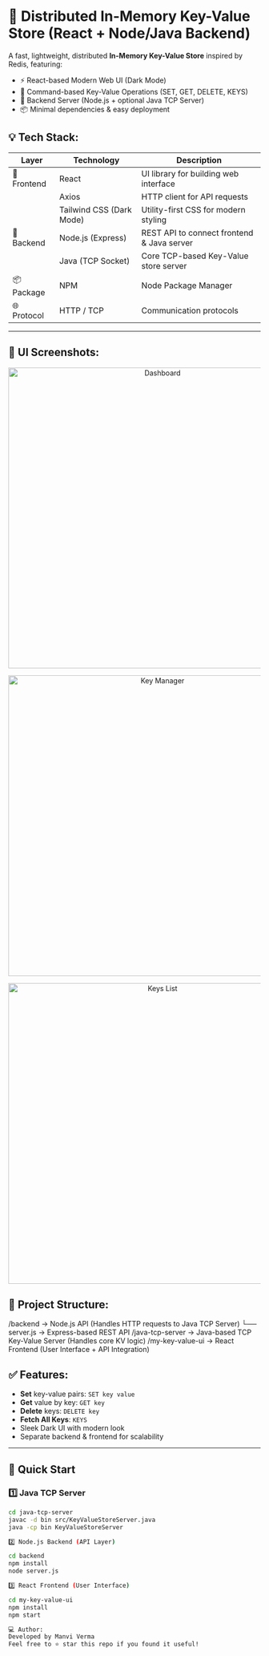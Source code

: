# 🚀 Distributed In-Memory Key-Value Store (React + Node/Java Backend)

A fast, lightweight, distributed **In-Memory Key-Value Store** inspired by Redis, featuring:
- ⚡ React-based Modern Web UI (Dark Mode)
- 📝 Command-based Key-Value Operations (SET, GET, DELETE, KEYS)
- 📡 Backend Server (Node.js + optional Java TCP Server)
- 📦 Minimal dependencies & easy deployment

## 💡 Tech Stack:

| Layer       | Technology              | Description                              |
|-------------|-------------------------|------------------------------------------|
| 🎨 Frontend | React                   | UI library for building web interface    |
|             | Axios                   | HTTP client for API requests             |
|             | Tailwind CSS (Dark Mode)| Utility-first CSS for modern styling     |
| 🔧 Backend  | Node.js (Express)       | REST API to connect frontend & Java server|
|             | Java (TCP Socket)       | Core TCP-based Key-Value store server    |
| 📦 Package  | NPM                     | Node Package Manager                     |
| 🌐 Protocol | HTTP / TCP              | Communication protocols

---
## 📸 UI Screenshots:

<p align="center">
  <img src="./Screenshot/s1.png" width="600" alt="Dashboard"/>
</p>

<p align="center">
  <img src="./Screenshot/s2.png" width="600" alt="Key Manager"/>
</p>

<p align="center">
  <img src="./Screenshot/s3.png" width="600" alt="Keys List"/>
</p>



## 📂 Project Structure:
/backend → Node.js API (Handles HTTP requests to Java TCP Server)
└── server.js → Express-based REST API
/java-tcp-server → Java-based TCP Key-Value Server (Handles core KV logic)
/my-key-value-ui → React Frontend (User Interface + API Integration)

## ✅ Features:
- **Set** key-value pairs: `SET key value`
- **Get** value by key: `GET key`
- **Delete** keys: `DELETE key`
- **Fetch All Keys**: `KEYS`
- Sleek Dark UI with modern look  
- Separate backend & frontend for scalability

---
## 🏁 Quick Start

### 1️⃣ Java TCP Server
```bash
cd java-tcp-server
javac -d bin src/KeyValueStoreServer.java
java -cp bin KeyValueStoreServer

2️⃣ Node.js Backend (API Layer)

cd backend
npm install
node server.js

3️⃣ React Frontend (User Interface)

cd my-key-value-ui
npm install
npm start

💻 Author:
Developed by Manvi Verma
Feel free to ⭐ star this repo if you found it useful!
